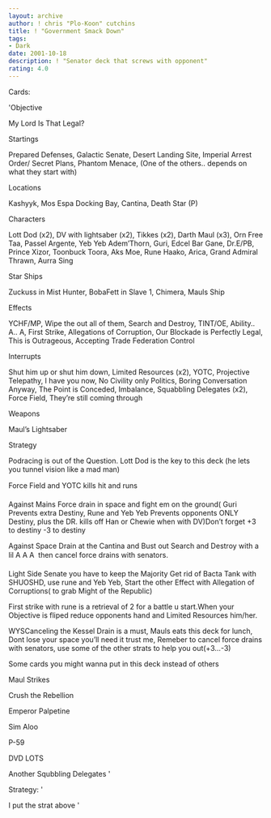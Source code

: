 ```yaml
---
layout: archive
author: ! chris "Plo-Koon" cutchins
title: ! "Government Smack Down"
tags:
- Dark
date: 2001-10-18
description: ! "Senator deck that screws with opponent"
rating: 4.0
---
```

Cards: 

'Objective

My Lord Is That Legal?

Startings 

Prepared Defenses, Galactic Senate, Desert Landing Site, Imperial Arrest Order/ Secret Plans, Phantom Menace, (One of the others.. depends on what they start with)

Locations

Kashyyk, Mos Espa Docking Bay, Cantina, Death Star (P)

Characters

Lott Dod (x2), DV with lightsaber (x2), Tikkes (x2), Darth Maul (x3), Orn Free Taa, Passel Argente, Yeb Yeb Adem’Thorn, Guri, Edcel Bar Gane, Dr.E/PB, Prince Xizor, Toonbuck Toora, Aks Moe, Rune Haako, Arica, Grand Admiral Thrawn, Aurra Sing

Star Ships

Zuckuss in Mist Hunter, BobaFett in Slave 1, Chimera, Mauls Ship

Effects

YCHF/MP, Wipe the out all of them, Search and Destroy, TINT/OE, Ability.. A.. A, First Strike, Allegations of Corruption, Our Blockade is Perfectly Legal, This is Outrageous, Accepting Trade Federation Control

Interrupts

Shut him up or shut him down, Limited Resources (x2), YOTC, Projective Telepathy, I have you now, No Civility only Politics, Boring Conversation Anyway, The Point is Conceded, Imbalance, Squabbling Delegates (x2), Force Field, They’re still coming through

Weapons

Maul’s Lightsaber



Strategy 

Podracing is out of the Question. Lott Dod is the key to this deck (he lets you tunnel vision like a mad man)

Force Field and YOTC kills hit and runs

Against Mains Force drain in space and fight em on the ground( Guri Prevents extra Destiny, Rune and Yeb Yeb Prevents opponents ONLY Destiny, plus the DR. kills off Han or Chewie when with DV)Don’t forget +3 to destiny -3 to destiny

Against Space Drain at the Cantina and Bust out Search and Destroy with a lil A A A  then cancel force drains with senators. 

Light Side Senate you have to keep the Majority Get rid of Bacta Tank with SHUOSHD, use rune and Yeb Yeb, Start the other Effect with Allegation of Corruptions( to grab Might of the Republic)

First strike with rune is a retrieval of 2 for a battle u start.When your Objective is fliped reduce opponents hand and Limited Resources him/her.


WYSCanceling the Kessel Drain is a must, Mauls eats this deck for lunch, Dont lose your space you’ll need it trust me, Remeber to cancel force drains with senators, use some of the other strats to help you out(+3...-3)


Some cards you might wanna put in this deck instead of others

Maul Strikes

Crush the Rebellion

Emperor Palpetine

Sim Aloo

P-59

DVD LOTS

Another Squbbling Delegates '

Strategy: '

I put the strat above  '